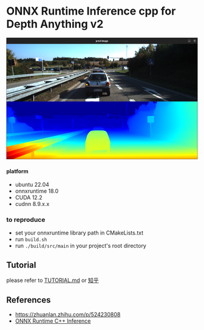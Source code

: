 # ONNX Runtime Inference cpp for Depth Anything v2


<div style="text-align: center;">
        <img src=./image.png  width="600" height="320">
</div>

####  platform
- ubuntu 22.04
- onnxruntime 18.0
- CUDA 12.2
- cudnn 8.9.x.x

### to reproduce 
- set your onnxruntime library path in CMakeLists.txt
- run ```build.sh```
- run ```./build/src/main``` in your project's root directory


## Tutorial
please refer to [TUTORIAL.md](./TUTORIAL.md) or [知乎](https://zhuanlan.zhihu.com/p/717895854)

## References
* https://zhuanlan.zhihu.com/p/524230808
* [ONNX Runtime C++ Inference](https://leimao.github.io/blog/ONNX-Runtime-CPP-Inference/)
